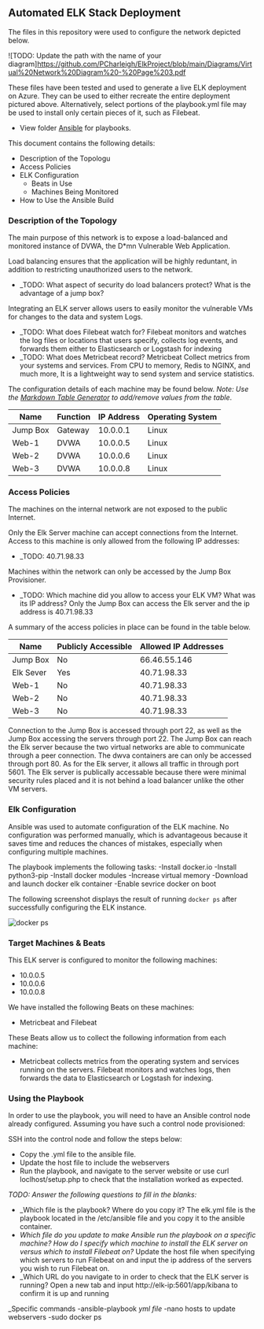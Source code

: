 ## Automated ELK Stack Deployment

The files in this repository were used to configure the network depicted below.

![TODO: Update the path with the name of your diagram]https://github.com/PCharleigh/ElkProject/blob/main/Diagrams/Virtual%20Network%20Diagram%20-%20Page%203.pdf

These files have been tested and used to generate a live ELK deployment on Azure. They can be used to either recreate the entire deployment pictured above. Alternatively, select portions of the playbook.yml file may be used to install only certain pieces of it, such as Filebeat.

  -  View folder [Ansible](https://github.com/PCharleigh/ElkProject/tree/main/Ansible) for playbooks.

This document contains the following details:
- Description of the Topologu
- Access Policies
- ELK Configuration
  - Beats in Use
  - Machines Being Monitored
- How to Use the Ansible Build


### Description of the Topology

The main purpose of this network is to expose a load-balanced and monitored instance of DVWA, the D*mn Vulnerable Web Application.

Load balancing ensures that the application will be highly reduntant, in addition to restricting unauthorized users to the network.
- _TODO: What aspect of security do load balancers protect? What is the advantage of a jump box? 

Integrating an ELK server allows users to easily monitor the vulnerable VMs for changes to the data and system Logs.
- _TODO: What does Filebeat watch for? Filebeat monitors and watches the log files or locations that users specify, collects log events, and forwards them either to Elasticsearch or Logstash for indexing
- _TODO: What does Metricbeat record? Metricbeat Collect metrics from your systems and services. From CPU to memory, Redis to NGINX, and much more, It is a lightweight way to send system and service statistics.

The configuration details of each machine may be found below.
_Note: Use the [Markdown Table Generator](http://www.tablesgenerator.com/markdown_tables) to add/remove values from the table_.

| Name     | Function | IP Address | Operating System |
|----------|----------|------------|------------------|
| Jump Box | Gateway  | 10.0.0.1   | Linux            |
| Web-1    | DVWA     | 10.0.0.5   | Linux            | 
| Web-2    | DVWA     | 10.0.0.6   | Linux            |
| Web-3    | DVWA     | 10.0.0.8   | Linux            |

### Access Policies

The machines on the internal network are not exposed to the public Internet. 

Only the Elk Server machine can accept connections from the Internet. Access to this machine is only allowed from the following IP addresses:
- _TODO: 40.71.98.33

Machines within the network can only be accessed by the Jump Box Provisioner.
- _TODO: Which machine did you allow to access your ELK VM? What was its IP address? Only the Jump Box can access the Elk server and the ip address is 40.71.98.33

A summary of the access policies in place can be found in the table below.

| Name     | Publicly Accessible | Allowed IP Addresses |
|----------|---------------------|----------------------|
| Jump Box | No                  | 66.46.55.146         |
| Elk Sever| Yes                 | 40.71.98.33          |
| Web-1    | No                  | 40.71.98.33          |
| Web-2    | No                  | 40.71.98.33          |
| Web-3    | No                  | 40.71.98.33          |


Connection to the Jump Box is accessed through port 22, as well as the Jump Box accessing the servers through port 22. The Jump Box can reach the Elk server because the two virtual networks are able to communicate through a peer connection. The dwva containers are can only be accessed through port 80. As for the Elk server, it allows all traffic in through port 5601. The Elk server is publically accessable because there were minimal security rules placed and it is not behind a load balancer unlike the other VM servers. 
### Elk Configuration

Ansible was used to automate configuration of the ELK machine. No configuration was performed manually, which is advantageous because it saves time and reduces the chances of mistakes, especially when configuring multiple machines. 

The playbook implements the following tasks:
-Install docker.io
-Install python3-pip
-Install docker modules
-Increase virtual memory
-Download and launch docker elk container
-Enable sevrice docker on boot


The following screenshot displays the result of running `docker ps` after successfully configuring the ELK instance.

![docker ps](https://user-images.githubusercontent.com/100814056/156874705-9ed8a98c-c719-4413-a8c5-6140b592c5a7.png)

### Target Machines & Beats
This ELK server is configured to monitor the following machines:
- 10.0.0.5
- 10.0.0.6
- 10.0.0.8

We have installed the following Beats on these machines:
- Metricbeat and Filebeat

These Beats allow us to collect the following information from each machine:
- Metricbeat collects metrics from the operating system and services running on the servers. Filebeat monitors and watches logs, then forwards the data to Elasticsearch or Logstash for indexing.

### Using the Playbook
In order to use the playbook, you will need to have an Ansible control node already configured. Assuming you have such a control node provisioned: 

SSH into the control node and follow the steps below:
- Copy the .yml file to the ansible file.
- Update the host file to include the webservers
- Run the playbook, and navigate to the server website or use curl loclhost/setup.php to check that the installation worked as expected.

_TODO: Answer the following questions to fill in the blanks:_
- _Which file is the playbook? Where do you copy it? The elk.yml file is the playbook located in the /etc/ansible file and you copy it to the ansible container.
- _Which file do you update to make Ansible run the playbook on a specific machine? How do I specify which machine to install the ELK server on versus which to install Filebeat on?_ Update the host file when specifying which servers to run Filebeat on and input the ip address of the servers you wish to run Filebeat on.
- _Which URL do you navigate to in order to check that the ELK server is running? Open a new tab and input http://elk-ip:5601/app/kibana to confirm it is up and running

_Specific commands
-ansible-playbook *yml file*
-nano hosts to update webservers
-sudo docker ps
